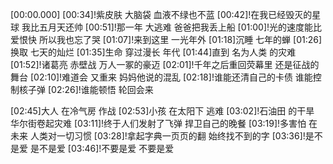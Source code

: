 [00:00.000]
[00:34]!紫皮肤 大脑袋 血液不绿也不蓝
[00:42]!在我已经毁灭的星球 我比五月天还帅
[00:51]!那一年 大逃难 爸爸把我丢上船
[01:00]!光的速度能比爱恨快 所以我也忘了哭
[01:07]!来到这里 一光年外
[01:18]沉睡 七年的蝉
[01:26]换取 七天的灿烂
[01:35]生命 穿过漫长 年代
[01:44]直到 名为人类 的灾难
[01:52]!诸葛亮 赤壁战 万人一冢的豪迈
[02:01]!千年之后重回荧幕里 还是征战的舞台
[02:10]!难道会 又重来 妈妈他说的混乱
[02:18]!谁能还清自己的卡债 谁能控制核子弹
[02:26]!谁能顿悟 轮回会来

[02:45]大人 在冷气房 作战
[02:53]小孩 在太阳下 逃难
[03:02]!石油田 的干旱 华尔街卷起灾难
[03:11]!终于人们发射了飞弹 捍卫自己的晚餐
[03:19]!多害怕 在未来 人类对一切习惯
[03:28]!拿起字典一页页的翻 始终找不到的字
[03:36]!是不是爱 是不是爱
[03:46]!不要是爱 不要是爱
